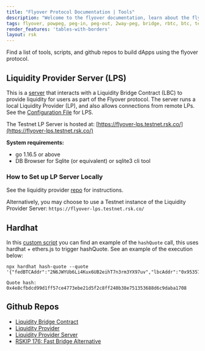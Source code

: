 ```yaml
---
title: "Flyover Protocol Documentation | Tools"
description: "Welcome to the flyover documentation, learn about the flyover architecture, how to get started and integrate the flyover protocol into your project."
tags: flyover, powpeg, peg-in, peg-out, 2way-peg, bridge, rbtc, btc, testnet, mainnet, guide, setup, integrate, use
render_features: 'tables-with-borders'
layout: rsk
---
```


Find a list of tools, scripts, and github repos to build dApps using the flyover protocol.

## Liquidity Provider Server (LPS)

This is a [server](https://github.com/rsksmart/liquidity-provider-server) that interacts with a Liquidity Bridge Contract (LBC) to provide liquidity for users as part of the Flyover protocol. The server runs a local Liquidity Provider (LP), and also allows connections from remote LPs. See the [Configuration File](https://github.com/rsksmart/liquidity-provider-server#configuration) for LPS.

The Testnet LP Server is hosted at:
[https://flyover-lps.testnet.rsk.co/](https://flyover-lps.testnet.rsk.co/)

**System requirements:**
- go 1.16.5 or above
- DB Browser for Sqlite (or equivalent) or sqlite3 cli tool

### How to Set up LP Server Locally

See the liquidity provider [repo](https://github.com/rsksmart/liquidity-provider-server) for instructions.

Alternatively, you may choose to use a Testnet instance of the Liquidity Provider Server: `https://flyover-lps.testnet.rsk.co/`

## Hardhat

In this [custom script](https://github.com/Vovchyk/lbc-utils/blob/3662afed437c30ec7cd2b259247e4ed91db1442b/hardhat.config.ts#L26-L35) you can find an example of the `hashQuote` call, this uses hardhat + ethers.js to trigger hashQuote. See an example of the execution below:

```shell
npx hardhat hash-quote --quote 
'{"fedBTCAddr":"2N6JWYUb6Li4Kux6UB2eihT7n3rm3YX97uv","lbcAddr":"0x95357AE436F74E87d54f9Da6CC5fB88d91044bc3","lpRSKAddr":"0xd053b9B695BEb7104deEa56773197F05AD03E4e0","btcRefundAddr":"mnYcQxCZBbmLzNfE9BhV7E8E2u7amdz5y6","rskRefundAddr":"0x20E75e7287763de60851Ed020089ABf17a1e9a4d","lpBTCAddr":"mnYcQxCZBbmLzNfE9BhV7E8E2u7amdz5y6","callFee":1985872901000,"penaltyFee":1000000,"contractAddr":"0xa7047857679889B59fe01f6EFD01D074ab2bc2BF","data":"0xeb159db5000000000000000000000000caa520afa3c8ec7ce85bfca5a62f36159c73faa5000000000000000000000000e66fc9900e017c837f2f54fe3958f98f36064c11","gasLimit":3000000,"nonce":8863518911232213897,"value":50000000000000000,"agreementTimestamp":1659431697,"timeForDeposit":3600,"callTime":7200,"confirmations":2,"callOnRegister":false}'

Quote hash:  0x4e8cfbdcd99d1ff57ce4773ebe21d5f2c8ff240b38e751353688d6c9daba1708
```

## Github Repos

- [Liquidity Bridge Contract](https://github.com/rsksmart/liquidity-bridge-contract)
- [Liquidity Provider](https://github.com/rsksmart/liquidity-provider)
- [Liquidity Provider Server](https://github.com/rsksmart/liquidity-provider-server)
- [RSKIP 176: Fast Bridge Alternative](https://github.com/rsksmart/RSKIPs/pull/176/files)